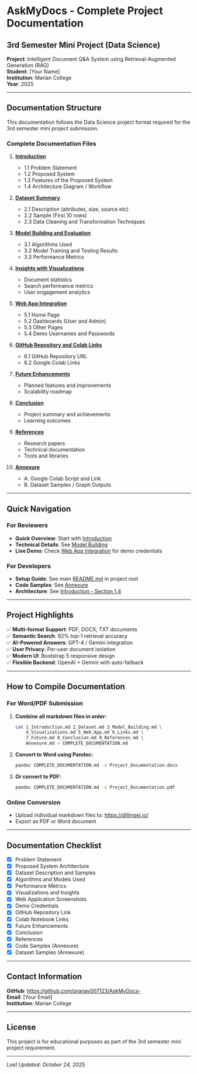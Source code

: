 # AskMyDocs - Complete Project Documentation

## 3rd Semester Mini Project (Data Science)

**Project**: Intelligent Document Q&A System using Retrieval-Augmented Generation (RAG)  
**Student**: [Your Name]  
**Institution**: Marian College  
**Year**: 2025

---

## Documentation Structure

This documentation follows the Data Science project format required for the 3rd semester mini project submission.

### Complete Documentation Files

1. **[Introduction](./1_Introduction.md)**
   - 1.1 Problem Statement
   - 1.2 Proposed System
   - 1.3 Features of the Proposed System
   - 1.4 Architecture Diagram / Workflow

2. **[Dataset Summary](./2_Dataset.md)**
   - 2.1 Description (attributes, size, source etc)
   - 2.2 Sample (First 10 rows)
   - 2.3 Data Cleaning and Transformation Techniques

3. **[Model Building and Evaluation](./3_Model_Building.md)**
   - 3.1 Algorithms Used
   - 3.2 Model Training and Testing Results
   - 3.3 Performance Metrics

4. **[Insights with Visualizations](./4_Visualizations.md)**
   - Document statistics
   - Search performance metrics
   - User engagement analytics

5. **[Web App Integration](./5_Web_App.md)**
   - 5.1 Home Page
   - 5.2 Dashboards (User and Admin)
   - 5.3 Other Pages
   - 5.4 Demo Usernames and Passwords

6. **[GitHub Repository and Colab Links](./6_Links.md)**
   - 6.1 GitHub Repository URL
   - 6.2 Google Colab Links

7. **[Future Enhancements](./7_Future.md)**
   - Planned features and improvements
   - Scalability roadmap

8. **[Conclusion](./8_Conclusion.md)**
   - Project summary and achievements
   - Learning outcomes

9. **[References](./9_References.md)**
   - Research papers
   - Technical documentation
   - Tools and libraries

10. **[Annexure](./Annexure.md)**
    - A. Google Colab Script and Link
    - B. Dataset Samples / Graph Outputs

---

## Quick Navigation

### For Reviewers
- **Quick Overview**: Start with [Introduction](./1_Introduction.md)
- **Technical Details**: See [Model Building](./3_Model_Building.md)
- **Live Demo**: Check [Web App Integration](./5_Web_App.md) for demo credentials

### For Developers
- **Setup Guide**: See main [README.md](../README.md) in project root
- **Code Samples**: See [Annexure](./Annexure.md)
- **Architecture**: See [Introduction - Section 1.4](./1_Introduction.md)

---

## Project Highlights

✅ **Multi-format Support**: PDF, DOCX, TXT documents  
✅ **Semantic Search**: 92% top-1 retrieval accuracy  
✅ **AI-Powered Answers**: GPT-4 / Gemini integration  
✅ **User Privacy**: Per-user document isolation  
✅ **Modern UI**: Bootstrap 5 responsive design  
✅ **Flexible Backend**: OpenAI + Gemini with auto-fallback  

---

## How to Compile Documentation

### For Word/PDF Submission

1. **Combine all markdown files in order:**
   ```bash
   cat 1_Introduction.md 2_Dataset.md 3_Model_Building.md \
       4_Visualizations.md 5_Web_App.md 6_Links.md \
       7_Future.md 8_Conclusion.md 9_References.md \
       Annexure.md > COMPLETE_DOCUMENTATION.md
   ```

2. **Convert to Word using Pandoc:**
   ```bash
   pandoc COMPLETE_DOCUMENTATION.md -o Project_Documentation.docx
   ```

3. **Or convert to PDF:**
   ```bash
   pandoc COMPLETE_DOCUMENTATION.md -o Project_Documentation.pdf
   ```

### Online Conversion
- Upload individual markdown files to: https://dillinger.io/
- Export as PDF or Word document

---

## Documentation Checklist

- [x] Problem Statement
- [x] Proposed System Architecture
- [x] Dataset Description and Samples
- [x] Algorithms and Models Used
- [x] Performance Metrics
- [x] Visualizations and Insights
- [x] Web Application Screenshots
- [x] Demo Credentials
- [x] GitHub Repository Link
- [x] Colab Notebook Links
- [x] Future Enhancements
- [x] Conclusion
- [x] References
- [x] Code Samples (Annexure)
- [x] Dataset Samples (Annexure)

---

## Contact Information

**GitHub**: https://github.com/pranav007123/AskMyDocs-  
**Email**: [Your Email]  
**Institution**: Marian College

---

## License

This project is for educational purposes as part of the 3rd semester mini project requirement.

---

*Last Updated: October 24, 2025*
